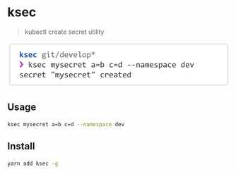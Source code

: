 # ksec

> kubectl create secret utility

![demo](./demo.png)

## Usage

```sh
ksec mysecret a=b c=d --namespace dev
```

## Install

```sh
yarn add ksec -g
```